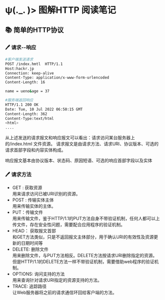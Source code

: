 # ψ(._. )> 图解HTTP 阅读笔记

## 📚 简单的HTTP协议
### 🖊 请求--响应
```bash
#客户端发送请求
POST /index.hmtl  HTTP/1.1
Host:hackr.jp
Connection: keep-alive
Content-Type: application/x-www-form-urlencoded
Content-Length: 16 

name = ueno&age = 37

#服务端返回响应
HTTP/1.1 200 OK
Date: Tue, 10 Jul 2022 06:50:15 GMT
Content-Length: 362
Content-Type:text/html
<html>
....
```
从上述发送的请求报文和响应报文可以看出：请求访问某台服务器上的/index.html 文件资源。
请求报文是由请求方法、请求URI、协议版本、可选的请求首部字段和内容实体构成。

响应报文基本由协议版本、状态码、原因短语、可选的响应首部字段以及实体

### 🖊 请求方法
* GET : 获取资源  
用来请求访问已被URI识别的资源。
* POST : 传输实体主体  
用来传输实体的主体。
* PUT：传输文件  
用来传输文件，鉴于HTTP/1.1的PUT方法自身不带验证机制，任何人都可以上传文件，存在安全性问题，需要配合应用程序的验证机制。
* HEAD： 获取报文首部  
和GET方法类似，只是不返回报文主体部分，用于确认URI的有效性及资源更新的日期时间等
* DELETE: 删除文件  
用来删除文件，与PUT方法相反。DELETE方法按请求URI删除指定的资源。但是HTTP/1.1的DELETE方法一样不带验证机制，需要借助web程序的验证机制。
* OPTIONS: 询问支持的方法  
用来查询针对请求URI指定的资源支持的方法。
* TRACE: 追踪路径  
让Web服务器将之前的请求通信环回给客户端的方法。